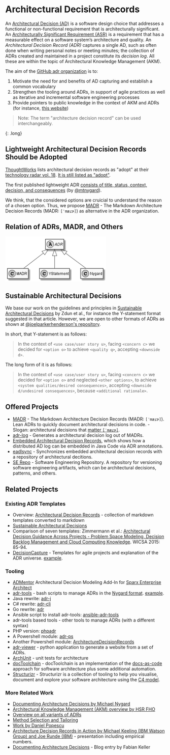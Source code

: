 # Architectural Decision Records

An [Architectural Decision (AD)](https://en.wikipedia.org/wiki/Architectural_decision) is a software design choice that addresses a functional or non-functional requirement that is architecturally significant.
An [Architecturally Significant Requirement (ASR)](https://en.wikipedia.org/wiki/Architecturally_significant_requirements) is a requirement that has a measurable effect on a software system’s architecture and quality.
An *Architectural Decision Record (ADR)* captures a single AD, such as often done when writing personal notes or meeting minutes; the collection of ADRs created and maintained in a project constitute its *decision log*.
All these are within the topic of Architectural Knowledge Management (AKM).

The aim of the [GitHub adr organization](http://github.com/adr) is to:

1. Motivate the need for and benefits of AD capturing and establish a common vocabulary
2. Strengthen the tooling around ADRs, in support of agile practices as well as iterative and incremental software engineering processes
3. Provide pointers to public knowledge in the context of AKM and ADRs (for instance, [this website](https://www.ifs.hsr.ch/index.php?id=13201&L=4))

> Note: The term "architecture decision record" can be used interchangeably.

{: .long}
## Lightweight Architectural Decision Records Should be Adopted

[ThoughtWorks](https://www.thoughtworks.com/) lists architectural decision records as "adopt" at their [technology radar vol. 18](https://assets.thoughtworks.com/assets/technology-radar-vol-18-en.pdf).
[It is still listed as "adopt"](https://www.thoughtworks.com/de/radar/techniques/lightweight-architecture-decision-records).

The first published lightweight ADR [consists of title, status, context, decision, and consequences](https://github.com/joelparkerhenderson/architecture_decision_record/blob/master/adr_template_by_michael_nygard.md) (by [@mtnygard](https://github.com/mtnygard)).

We think, that the considered options are cruicial to understand the reason of a chosen option. Thus, we propose [MADR](https://adr.github.io/madr/) - The Markdown Architecture Decision Records (MADR: `[ˈmæɾɚ]`) as alternative in the ADR organization.

## Relation of ADRs, MADR, and Others

![ADR](ADR.png)

## Sustainable Architectural Decisions

We base our work on the guidelines and principles in [Sustainable Architectural Decisions](https://www.infoq.com/articles/sustainable-architectural-design-decisions) by Zdun et al., for instance the Y-statement format suggested in that article.
However, we are open to other formats of ADRs as shown at [@joelparkerhenderson's repository](https://github.com/joelparkerhenderson/architecture_decision_record).

In short, that Y-statement is as follows:

> In the context of `<use case/user story u>`, facing `<concern c>` we decided for `<option o>` to achieve `<quality q>`, accepting `<downside d>`.

The long form of it is as follows:

> In the context of `<use case/user story u>`,
> facing `<concern c>`
> we decided for `<option o>`
> and neglected `<other options>`,
> to achieve `<system qualities/desired consequences>`,
> accepting `<downside d/undesired consequences>`,
> because `<additional rationale>`.

## Offered Projects

- [MADR](https://adr.github.io/madr/) - The Markdown Architecture Decision Records (MADR: `[ˈmæɾɚ]`). Lean ADRs to quickly document architectural decisions in code. - Slogan: architectural decisions that [matter `[ˈmæɾɚ]`](https://en.wiktionary.org/wiki/matter#Pronunciation).
- [adr-log](https://adr.github.io/adr-log/) - Generates a architectural decision log out of MADRs.
- [Embedded Architectural Decision Records](https://adr.github.io/e-adr/), which shows how a distributed AD log can be embedded in Java Code via ADR annotations.
- [eadlsync](https://adr.github.io/eadlsync/) - Synchronizes embedded architectural decision records with a repository of architectural decitions.
- [SE Repo](https://github.com/adr/serepo) - Software Engineering Repository. A repository for versioning software engineering artifacts, which can be architectural decisions, patterns, and others.

## Related Projects

### Existing ADR Templates

- Overview: [Architectural Decision Records](https://github.com/joelparkerhenderson/architecture_decision_record) - collection of markdown templates converted to markdown
- [Sustainable Architectural Decisions](https://www.infoq.com/articles/sustainable-architectural-design-decisions)
- Comparison of seven templates: Zimmermann et al.: [Architectural Decision Guidance Across Projects - Problem Space Modeling, Decision Backlog Management and Cloud Computing Knowledge](http://www.ifs.hsr.ch/fileadmin/user_upload/customers/ifs.hsr.ch/Home/projekte/ADMentor-WICSA2015ubmissionv11nc.pdf). WICSA 2015: 85-94.
- [DecisionCapture](https://schubmat.github.io/DecisionCapture/) - Templates for agile projects and explanation of the ADR universe. [example](https://github.com/schubmat/DecisionCapture/blob/master/samples/samples_simpleTemplate_secondSprint.md).

### Tooling

- [ADMentor](https://github.com/IFS-HSR/ADMentor) Architectural Decision Modeling Add-In for [Sparx Enterprise Architect](https://www.sparxsystems.de/uml/neweditions/)
- [adr-tools](https://github.com/npryce/adr-tools) - bash scripts to manage ADRs in the [Nygard format](http://thinkrelevance.com/blog/2011/11/15/documenting-architecture-decisions).
[example](https://github.com/npryce/adr-tools/blob/master/doc/adr/0002-implement-as-shell-scripts.md).
- Java rewrite: [adr-j](https://github.com/adoble/adr-j)
- C# rewrite: [adr-cli](https://github.com/GingerTommy/adr-cli)
- Go rewrite: [adr](https://github.com/marouni/adr)
- Ansible script to install adr-tools: [ansible-adr-tools](https://github.com/escalate/ansible-adr-tools)
- adr-tools based  tools - other tools to manage ADRs (with a different syntax)
- PHP version: [phpadr](https://github.com/globtec/phpadr)
- A Powershell module: [adr-ps](https://github.com/rdagumampan/adr-ps)
- Another Powershell module: [ArchitectureDecisionRecords](https://github.com/ajoberstar/ArchitectureDecisionRecords)
- [adr-viewer](https://github.com/mrwilson/adr-viewer) - python application to generate a website from a set of ADRs.
- [ArchUnit](https://github.com/TNG/ArchUnit) - unit tests for architecture
- [docToolchain](https://doctoolchain.github.io/docToolchain/) - docToolchain is an implementation of the [docs-as-code](http://www.writethedocs.org/guide/docs-as-code/) approach for software architecture plus some additional automation.
- [Structurizr](https://www.structurizr.com/) - Structurizr is a collection of tooling to help you visualise, document and explore your software architecture using the [C4 model](https://c4model.com/).

### More Related Work

- [Documenting Architecture Decisions by Michael Nygard](http://thinkrelevance.com/blog/2011/11/15/documenting-architecture-decisions)
- [Architectural Knowledge Management (AKM) overview by HSR FHO](https://www.ifs.hsr.ch/index.php?id=13191&L=4)
- [Overview on all variants of ADRs](https://github.com/joelparkerhenderson/architecture_decision_record#sources)
- [Method Selection and Tailoring](https://www.ifs.hsr.ch/Method-Selection-and-Tailoring.13195.0.html?&L=4)
- [Work by Daniel Popescu](https://scholar.google.com/citations?user=dASv28sAAAAJ)
- [Architecture Decision Records in Action by Michael Keeling (IBM Watson Group) and Joe Runde (IBM)](https://resources.sei.cmu.edu/library/asset-view.cfm?assetid=497744) - presentation including empirical numbers.
- [Documenting Architecture Decisions](https://www.fabian-keller.de/blog/documenting-architecture-decisions) - Blog entry by Fabian Keller
